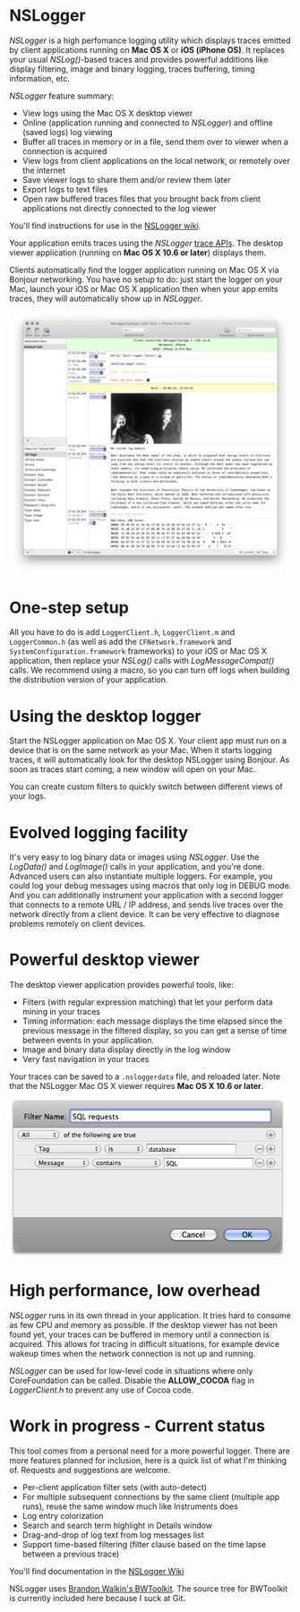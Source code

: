 # NSLogger #

*NSLogger* is a high perfomance logging utility which displays traces emitted by client applications running on **Mac OS X** or **iOS (iPhone OS)**. It replaces your usual *NSLog()*-based traces and provides powerful additions like display filtering, image and binary logging, traces buffering, timing information, etc.

*NSLogger* feature summary:

  * View logs using the Mac OS X desktop viewer
  * Online (application running and connected to _NSLogger_) and offline (saved logs) log viewing
  * Buffer all traces in memory or in a file, send them over to viewer when a connection is acquired
  * View logs from client applications on the local network, or remotely over the internet
  * Save viewer logs to share them and/or review them later
  * Export logs to text files
  * Open raw buffered traces files that you brought back from client applications not directly connected to the log viewer

You'll find instructions for use in the [NSLogger wiki](http://github.com/fpillet/NSLogger/wiki/).

Your application emits traces using the *NSLogger* [trace APIs](http://github.com/fpillet/NSLogger/wiki/NSLogger-API). The desktop viewer application (running on **Mac OS X 10.6 or later**) displays them.

Clients automatically find the logger application running on Mac OS X via Bonjour networking. You have no setup to do: just start the logger on your Mac, launch your iOS or Mac OS X application then when your app emits traces, they will automatically show up in *NSLogger*.

![Desktop Viewer (main window)](http://github.com/fpillet/NSLogger/raw/master/Screenshots/mainwindow.png "Desktop Viewer")

# One-step setup #
All you have to do is add `LoggerClient.h`, `LoggerClient.m` and `LoggerCommon.h` (as well as add the `CFNetwork.framework` and `SystemConfiguration.framework` frameworks) to your iOS or Mac OS X application, then replace your *NSLog()* calls with *LogMessageCompat()* calls. We recommend using a macro, so you can turn off logs when building the distribution version of your application.

# Using the desktop logger #
Start the NSLogger application on Mac OS X. Your client app must run on a device that is on the same network as your Mac. When it starts logging traces, it will automatically look for the desktop NSLogger using Bonjour. As soon as traces start coming, a new window will open on your Mac.

You can create custom filters to quickly switch between different views of your logs.

# Evolved logging facility #
It's very easy to log binary data or images using *NSLogger*. Use the *LogData()* and *LogImage()* calls in your application, and you're done. Advanced users can also instantiate multiple loggers. For example, you could log your debug messages using macros that only log in DEBUG mode. And you can additionally instrument your application with a second logger that connects to a remote URL / IP address, and sends live traces over the network directly from a client device. It can be very effective to diagnose problems remotely on client devices.

# Powerful desktop viewer #
The desktop viewer application provides powerful tools, like:

 * Filters (with regular expression matching) that let your perform data mining in your traces
 * Timing information: each message displays the time elapsed since the previous message in the filtered display, so you can get a sense of time between events in your application.
 * Image and binary data display directly in the log window
 * Very fast navigation in your traces
 
 
Your traces can be saved to a `.nsloggerdata` file, and reloaded later.
Note that the NSLogger Mac OS X viewer requires **Mac OS X 10.6 or later**.

![Filter Editor](http://github.com/fpillet/NSLogger/raw/master/Screenshots/filtereditor.png "Filter Editor")

# High performance, low overhead #
*NSLogger* runs in its own thread in your application. It tries hard to consume as few CPU and memory as possible. If the desktop viewer has not been found yet, your traces can be buffered in memory until a connection is acquired. This allows for tracing in difficult situations, for example device wakeup times when the network connection is not up and running.

*NSLogger* can be used for low-level code in situations where only CoreFoundation can be called. Disable the **ALLOW_COCOA** flag in *LoggerClient.h* to prevent any use of Cocoa code.

# Work in progress - Current status #
This tool comes from a personal need for a more powerful logger. There are more features planned for inclusion, here is a quick list of what I'm thinking of. Requests and suggestions are welcome.

 * Per-client application filter sets (with auto-detect)
 * For multiple subsequent connections by the same client (multiple app runs), reuse the same window much like Instruments does
 * Log entry colorization
 * Search and search term highlight in Details window
 * Drag-and-drop of log text from log messages list
 * Support time-based filtering (filter clause based on the time lapse between a previous trace)


You'll find documentation in the [NSLogger Wiki](http://github.com/fpillet/NSLogger/wiki/)

NSLogger uses [Brandon Walkin's BWToolkit](http://www.brandonwalkin.com/bwtoolkit/). The source tree for BWToolkit is currently included here because I suck at Git.
